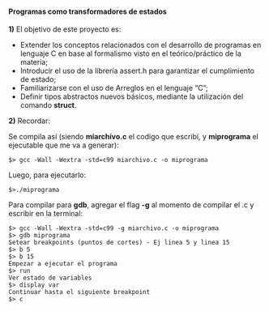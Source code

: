 #### **Programas como transformadores de estados**

**1)** El objetivo de este proyecto es:

* Extender los conceptos relacionados con el desarrollo de programas en lenguaje C en base al formalismo visto en el teórico/práctico de la materia;
* Introducir el uso de la librerı́a assert.h para garantizar el cumplimiento de estado;
* Familiarizarse con el uso de Arreglos en el lenguaje “C”;
* Definir tipos abstractos nuevos básicos, mediante la utilización del comando **struct**.


**2)** Recordar:

Se compila así (siendo **miarchivo.c** el codigo que escribí, y **miprograma** el ejecutable que me va a generar):

```
$> gcc -Wall -Wextra -std=c99 miarchivo.c -o miprograma
```

Luego, para ejecutarlo:

```
$>./miprograma
```

Para compilar para **gdb**, agregar el flag **-g** al momento de compilar el .c y escribir en la terminal:

```
$> gcc -Wall -Wextra -std=c99 -g miarchivo.c -o miprograma
$> gdb miprograma
Setear breakpoints (puntos de cortes) - Ej linea 5 y linea 15
$> b 5
$> b 15
Empezar a ejecutar el programa
$> run
Ver estado de variables
$> display var
Continuar hasta el siguiente breakpoint 
$> c
```




